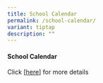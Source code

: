```yaml
---
title: School Calendar
permalink: /school-calendar/
variant: tiptap
description: ""
---
```

<h4><strong>School Calendar</strong><br></h4>
<p>Click [<a href="https://outlook.office365.com/owa/calendar/c5c842578e5342ee9a7174996621de50@schools.gov.sg/fd9729522aea44cc8985593653ccab7211572886319908270953/calendar.html" rel="noopener nofollow" target="_blank">here</a>]
for more details</p>